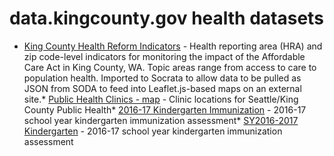 # data.kingcounty.gov health datasets
* [King County Health Reform Indicators](https://data.kingcounty.gov/d/ajpg-dges) - Health reporting area (HRA) and zip code-level indicators for monitoring the impact of the Affordable Care Act in King County, WA. Topic areas range from access to care to population health. Imported to Socrata to allow data to be pulled as JSON from SODA to feed into Leaflet.js-based maps on an external site.* [Public Health Clinics - map](https://data.kingcounty.gov/d/d8a2-jkmg) - Clinic locations for Seattle/King County Public Health* [2016-17 Kindergarten Immunization](https://data.kingcounty.gov/d/6rha-xqtm) - 2016-17 school year kindergarten immunization assessment* [SY2016-2017 Kindergarten](https://data.kingcounty.gov/d/kvid-h825) - 2016-17 school year kindergarten immunization assessment